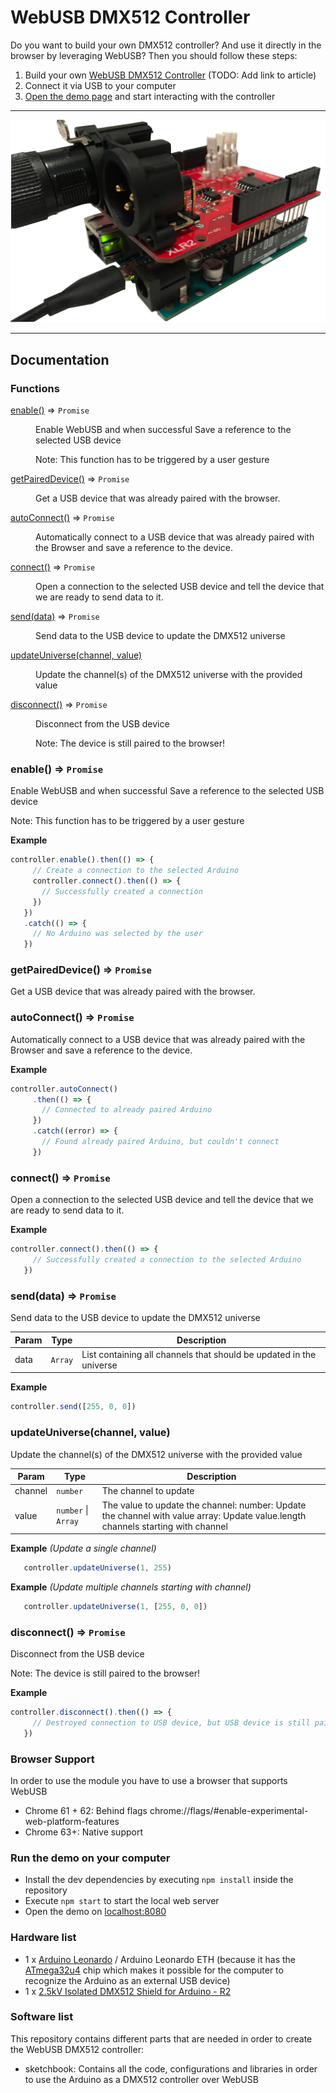 # WebUSB DMX512 Controller

Do you want to build your own DMX512 controller? And use it directly in the browser by leveraging WebUSB? Then you should follow these steps:

1. Build your own [WebUSB DMX512 Controller](#hardware) (TODO: Add link to article)
2. Connect it via USB to your computer
3. [Open the demo page](https://nerddisco.github.io/webusb-dmx512-controller) and start interacting with the controller

---

![Arduino Leonardo with DMX512 shield attached](images/webusb_dmx512_controller.jpg)

---

## Documentation

### Functions

<dl>
<dt><a href="#enable">enable()</a> ⇒ <code>Promise</code></dt>
<dd><p>Enable WebUSB and when successful
Save a reference to the selected USB device</p>
<p>Note: This function has to be triggered by a user gesture</p>
</dd>
<dt><a href="#getPairedDevice">getPairedDevice()</a> ⇒ <code>Promise</code></dt>
<dd><p>Get a USB device that was already paired with the browser.</p>
</dd>
<dt><a href="#autoConnect">autoConnect()</a> ⇒ <code>Promise</code></dt>
<dd><p>Automatically connect to a USB device that was already
paired with the Browser and save a reference to the device.</p>
</dd>
<dt><a href="#connect">connect()</a> ⇒ <code>Promise</code></dt>
<dd><p>Open a connection to the selected USB device and tell the device that
we are ready to send data to it.</p>
</dd>
<dt><a href="#send">send(data)</a> ⇒ <code>Promise</code></dt>
<dd><p>Send data to the USB device to update the DMX512 universe</p>
</dd>
<dt><a href="#updateUniverse">updateUniverse(channel, value)</a></dt>
<dd><p>Update the channel(s) of the DMX512 universe with the provided value</p>
</dd>
<dt><a href="#disconnect">disconnect()</a> ⇒ <code>Promise</code></dt>
<dd><p>Disconnect from the USB device</p>
<p>Note: The device is still paired to the browser!</p>
</dd>
</dl>

<a name="enable"></a>

### enable() ⇒ <code>Promise</code>
Enable WebUSB and when successful
Save a reference to the selected USB device

Note: This function has to be triggered by a user gesture

**Example**  
```js
controller.enable().then(() => {
     // Create a connection to the selected Arduino
     controller.connect().then(() => {
       // Successfully created a connection
     })
   })
   .catch(() => {
     // No Arduino was selected by the user
   })
```
<a name="getPairedDevice"></a>

### getPairedDevice() ⇒ <code>Promise</code>
Get a USB device that was already paired with the browser.

<a name="autoConnect"></a>

### autoConnect() ⇒ <code>Promise</code>
Automatically connect to a USB device that was already
paired with the Browser and save a reference to the device.

**Example**  
```js
controller.autoConnect()
     .then(() => {
       // Connected to already paired Arduino
     })
     .catch((error) => {
       // Found already paired Arduino, but couldn't connect
     })
```
<a name="connect"></a>

### connect() ⇒ <code>Promise</code>
Open a connection to the selected USB device and tell the device that
we are ready to send data to it.

**Example**  
```js
controller.connect().then(() => {
     // Successfully created a connection to the selected Arduino
   })
```
<a name="send"></a>

### send(data) ⇒ <code>Promise</code>
Send data to the USB device to update the DMX512 universe


| Param | Type | Description |
| --- | --- | --- |
| data | <code>Array</code> | List containing all channels that should be updated in the universe |

**Example**  
```js
controller.send([255, 0, 0])
```
<a name="updateUniverse"></a>

### updateUniverse(channel, value)
Update the channel(s) of the DMX512 universe with the provided value


| Param | Type | Description |
| --- | --- | --- |
| channel | <code>number</code> | The channel to update |
| value | <code>number</code> \| <code>Array</code> | The value to update the channel: number: Update the channel with value array: Update value.length channels starting with channel |

**Example** *(Update a single channel)*  
```js
   controller.updateUniverse(1, 255)
```
**Example** *(Update multiple channels starting with channel)*  
```js
   controller.updateUniverse(1, [255, 0, 0])
```
<a name="disconnect"></a>

### disconnect() ⇒ <code>Promise</code>
Disconnect from the USB device

Note: The device is still paired to the browser!

**Example**  
```js
controller.disconnect().then(() => {
     // Destroyed connection to USB device, but USB device is still paired with the browser
   })
```

### Browser Support

In order to use the module you have to use a browser that supports WebUSB

* Chrome 61 + 62: Behind flags chrome://flags/#enable-experimental-web-platform-features
* Chrome 63+: Native support

### Run the demo on your computer

* Install the dev dependencies by executing `npm install` inside the repository
* Execute `npm start` to start the local web server
* Open the demo on [localhost:8080](http://localhost:8080)

### Hardware list

* 1 x [Arduino Leonardo](https://store.arduino.cc/arduino-leonardo-with-headers) / Arduino Leonardo ETH (because it has the [ATmega32u4](http://www.microchip.com/wwwproducts/en/ATmega32U4) chip which makes it possible for the computer to recognize the Arduino as an external USB device)
* 1 x [2.5kV Isolated DMX512 Shield for Arduino - R2](https://www.tindie.com/products/Conceptinetics/25kv-isolated-dmx-512-shield-for-arduino-r2/)

### Software list

This repository contains different parts that are needed in order to create the WebUSB DMX512 controller:

* sketchbook: Contains all the code, configurations and libraries in order to use the Arduino as a DMX512 controller over WebUSB

